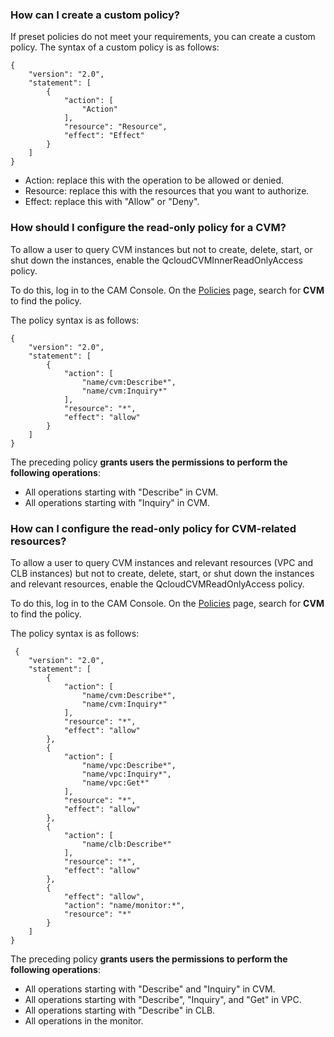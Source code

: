 ### How can I create a custom policy?

If preset policies do not meet your requirements, you can create a custom policy.
The syntax of a custom policy is as follows:

```
{
    "version": "2.0",
    "statement": [
        {
            "action": [
                "Action"
            ],
            "resource": "Resource",
            "effect": "Effect"
        }
    ]
}
```

- Action: replace this with the operation to be allowed or denied.
- Resource: replace this with the resources that you want to authorize.
- Effect: replace this with "Allow" or "Deny".

### How should I configure the read-only policy for a CVM?

To allow a user to query CVM instances but not to create, delete, start, or shut down the instances, enable the QcloudCVMInnerReadOnlyAccess policy.

To do this, log in to the CAM Console. On the [Policies](https://console.cloud.tencent.com/cam/policy) page, search for **CVM** to find the policy.

The policy syntax is as follows:

```
{
    "version": "2.0",
    "statement": [
        {
            "action": [
                "name/cvm:Describe*",
                "name/cvm:Inquiry*"
            ],
            "resource": "*",
            "effect": "allow"
        }
    ]
}
```

The preceding policy **grants users the permissions to perform the following operations**:

- All operations starting with "Describe" in CVM.
- All operations starting with "Inquiry" in CVM.

### How can I configure the read-only policy for CVM-related resources?

To allow a user to query CVM instances and relevant resources (VPC and CLB instances) but not to create, delete, start, or shut down the instances and relevant resources, enable the QcloudCVMReadOnlyAccess policy.

To do this, log in to the CAM Console. On the [Policies](https://console.cloud.tencent.com/cam/policy) page, search for **CVM** to find the policy.

The policy syntax is as follows:

```
 {
    "version": "2.0",
    "statement": [
        {
            "action": [
                "name/cvm:Describe*",
                "name/cvm:Inquiry*"
            ],
            "resource": "*",
            "effect": "allow"
        },
        {
            "action": [
                "name/vpc:Describe*",
                "name/vpc:Inquiry*",
                "name/vpc:Get*"
            ],
            "resource": "*",
            "effect": "allow"
        },
        {
            "action": [
                "name/clb:Describe*"
            ],
            "resource": "*",
            "effect": "allow"
        },
        {
            "effect": "allow",
            "action": "name/monitor:*",
            "resource": "*"
        }
    ]
}
```

The preceding policy **grants users the permissions to perform the following operations**:

- All operations starting with "Describe" and "Inquiry" in CVM.
- All operations starting with "Describe", "Inquiry", and "Get" in VPC.
- All operations starting with "Describe" in CLB.
- All operations in the monitor.

